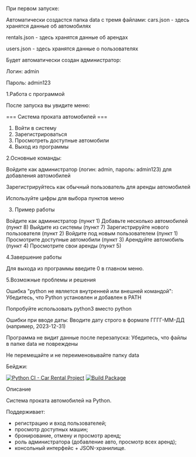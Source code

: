 При первом запуске:

Автоматически создастся папка data с тремя файлами:
cars.json - здесь хранятся данные об автомобилях

rentals.json - здесь хранятся данные об арендах

users.json - здесь хранятся данные о пользователях

Будет автоматически создан администратор:

Логин: admin

Пароль: admin123

1.Работа с программой

После запуска вы увидите меню:

=== Система проката автомобилей ===

1. Войти в систему
2. Зарегистрироваться
3. Просмотреть доступные автомобили
0. Выход из программы

  2.Основные команды:
   
Войдите как администратор (логин: admin, пароль: admin123) для добавления автомобилей

Зарегистрируйтесь как обычный пользователь для аренды автомобилей

Используйте цифры для выбора пунктов меню

3. Пример работы
   
Войдите как администратор (пункт 1)
Добавьте несколько автомобилей (пункт 8)
Выйдите из системы (пункт 7)
Зарегистрируйте нового пользователя (пункт 2)
Войдите под новым пользователем (пункт 1)
Просмотрите доступные автомобили (пункт 3)
Арендуйте автомобиль (пункт 4)
Просмотрите свои аренды (пункт 5)

4.Завершение работы

Для выхода из программы введите 0 в главном меню.

5.Возможные проблемы и решения

Ошибка "python не является внутренней или внешней командой":
Убедитесь, что Python установлен и добавлен в PATH

Попробуйте использовать python3 вместо python

Ошибки при вводе даты:
Вводите дату строго в формате ГГГГ-ММ-ДД (например, 2023-12-31)

Программа не видит данные после перезапуска:
Убедитесь, что файлы в папке data не повреждены

Не перемещайте и не переименовывайте папку data

Бейджи:

[![Python CI - Car Rental Project](https://github.com/Vergil228-maker/car_rental_project/actions/workflows/ci.yml/badge.svg)](https://github.com/Vergil228-maker/car_rental_project/actions/workflows/ci.yml)
[![Build Package](https://github.com/Vergil228-maker/car_rental_project/actions/workflows/build.yml/badge.svg)](https://github.com/Vergil228-maker/car_rental_project/actions/workflows/build.yml)

Описание

Система проката автомобилей на Python. 

Поддерживает:

- регистрацию и вход пользователей;
- просмотр доступных машин;
- бронирование, отмену и просмотр аренд;
- роль администратора (добавление авто, просмотр всех аренд);
- консольный интерфейс + JSON-хранилище.
